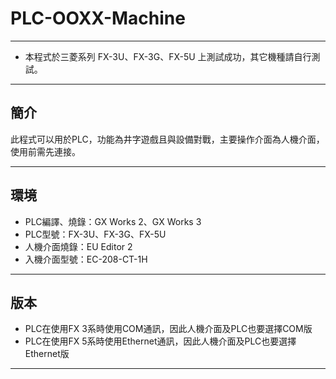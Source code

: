 # PLC-OOXX-Machine

---

* 本程式於三菱系列 FX-3U、FX-3G、FX-5U 上測試成功，其它機種請自行測試。

---

## 簡介

此程式可以用於PLC，功能為井字遊戲且與設備對戰，主要操作介面為人機介面，使用前需先連接。

---

## 環境

* PLC編譯、燒錄：GX Works 2、GX Works 3
* PLC型號：FX-3U、FX-3G、FX-5U
* 人機介面燒錄：EU Editor 2
* 入機介面型號：EC-208-CT-1H

---

## 版本

* PLC在使用FX 3系時使用COM通訊，因此人機介面及PLC也要選擇COM版
* PLC在使用FX 5系時使用Ethernet通訊，因此人機介面及PLC也要選擇Ethernet版

---
